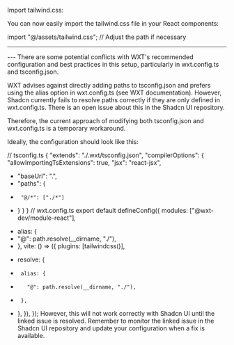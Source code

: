Import tailwind.css:

You can now easily import the tailwind.css file in your React components:

import "@/assets/tailwind.css"; // Adjust the path if necessary


---
<!doctype html>
<html>
  <head>
    <meta charset="UTF-8" />
    <meta name="viewport" content="width=device-width, initial-scale=1.0" />
    <link href="@/assets/tailwind.css" rel="stylesheet" />
  </head>
  <body></body>
</html>
---
There are some potential conflicts with WXT's recommended configuration and best practices in this setup, particularly in wxt.config.ts and tsconfig.json.

WXT advises against directly adding paths to tsconfig.json and prefers using the alias option in wxt.config.ts (see WXT documentation). However, Shadcn currently fails to resolve paths correctly if they are only defined in wxt.config.ts. There is an open issue about this in the Shadcn UI repository.

Therefore, the current approach of modifying both tsconfig.json and wxt.config.ts is a temporary workaround.

Ideally, the configuration should look like this:

// tsconfig.ts
{
  "extends": "./.wxt/tsconfig.json",
  "compilerOptions": {
    "allowImportingTsExtensions": true,
    "jsx": "react-jsx",
-    "baseUrl": ".",
-    "paths": {
-      "@/*": ["./*"]
-    }
  }
}
// wxt.config.ts
export default defineConfig({
  modules: ["@wxt-dev/module-react"],
+  alias: {
+    "@": path.resolve(__dirname, "./"),
+  },
  vite: () => ({
    plugins: [tailwindcss()],
-    resolve: {
-      alias: {
-        "@": path.resolve(__dirname, "./"),
-      },
-    },
  }),
});
However, this will not work correctly with Shadcn UI until the linked issue is resolved. Remember to monitor the linked issue in the Shadcn UI repository and update your configuration when a fix is available.